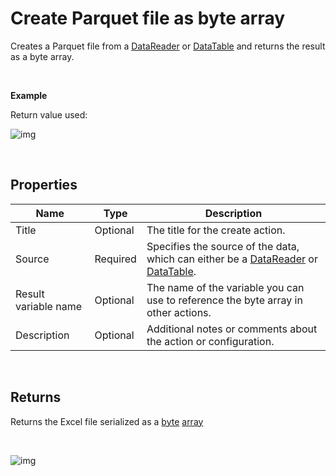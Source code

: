 # Create Parquet file as byte array

Creates a Parquet file from a [DataReader](https://learn.microsoft.com/en-us/dotnet/api/system.data.idatareader) or [DataTable](https://learn.microsoft.com/en-us/dotnet/api/system.data.datatable) and returns the result as a byte array.

<br/>

**Example**

Return value used:

![img](https://profitbasedocs.blob.core.windows.net/flowimages/parquet-as-byte-array1.png)

<br/>

## Properties

| Name                 | Type     | Description                                                                                                                                                                          |
| -------------------- | -------- | ------------------------------------------------------------------------------------------------------------------------------------------------------------------------------------ |
| Title    |    Optional      |      The title for the create action.               |
| Source               | Required | Specifies the source of the data, which can either be a [DataReader](https://learn.microsoft.com/en-us/dotnet/api/system.data.idatareader) or [DataTable](https://learn.microsoft.com/en-us/dotnet/api/system.data.datatable). |
| Result variable name | Optional | The name of the variable you can use to reference the byte array in other actions.  |
| Description          | Optional |  Additional notes or comments about the action or configuration. |

<br/>

## Returns

Returns the Excel file serialized as a [byte](https://learn.microsoft.com/en-us/dotnet/api/system.byte) [array](https://learn.microsoft.com/en-us/dotnet/csharp/language-reference/builtin-types/arrays)

<br/>

![img](https://profitbasedocs.blob.core.windows.net/flowimages/parquet-as-byte-array2.png)
